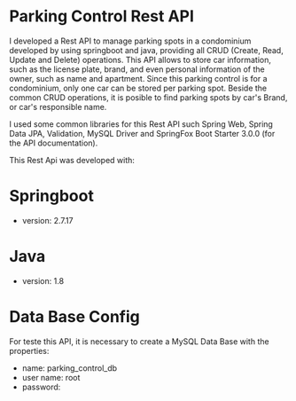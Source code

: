 # Parking Control Rest API

I developed a Rest API to manage parking spots in a condominium developed by using springboot and java, providing all CRUD (Create, Read, Update and Delete) operations.
This API allows to store car information, such as the license plate, brand, and even personal information of the owner, such as name and apartment.
Since this parking control is for a condominium, only one car can be stored per parking spot.
Beside the common CRUD operations, it is posible to find parking spots by car's Brand, or car's responsible name.


I used some common libraries for this Rest API such Spring Web, Spring Data JPA, Validation, MySQL Driver and
SpringFox Boot Starter 3.0.0 (for the API documentation).


This Rest Api was developed with:

# Springboot
- version: 2.7.17

# Java
- version: 1.8

# Data Base Config 
For teste this API, it is necessary to create a MySQL Data Base with the properties: 
- name: parking_control_db
- user name: root
- password: 
